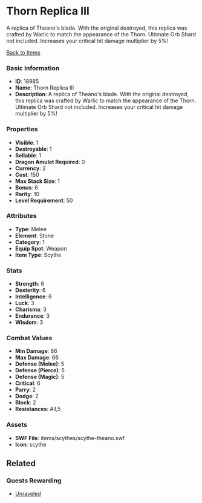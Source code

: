 # Thorn Replica III

A replica of Theano's blade. With the original destroyed, this replica was crafted by Warlic to match the appearance of the Thorn. Ultimate Orb Shard not included. Increases your critical hit damage multiplier by 5%!

[Back to Items](../items.md)

### Basic Information

- **ID**: 18985
- **Name**: Thorn Replica III
- **Description**: A replica of Theano&#039;s blade. With the original destroyed, this replica was crafted by Warlic to match the appearance of the Thorn. Ultimate Orb Shard not included. Increases your critical hit damage multiplier by 5%!

### Properties

- **Visible**: 1
- **Destroyable**: 1
- **Sellable**: 1
- **Dragon Amulet Required**: 0
- **Currency**: 2
- **Cost**: 150
- **Max Stack Size**: 1
- **Bonus**: 6
- **Rarity**: 10
- **Level Requirement**: 50

### Attributes

- **Type**: Melee
- **Element**: Stone
- **Category**: 1
- **Equip Spot**: Weapon
- **Item Type**: Scythe

### Stats

- **Strength**: 6
- **Dexterity**: 6
- **Intelligence**: 6
- **Luck**: 3
- **Charisma**: 3
- **Endurance**: 3
- **Wisdom**: 3

### Combat Values

- **Min Damage**: 66
- **Max Damage**: 66
- **Defense (Melee)**: 5
- **Defense (Pierce)**: 5
- **Defense (Magic)**: 5
- **Critical**: 6
- **Parry**: 2
- **Dodge**: 2
- **Block**: 2
- **Resistances**: All,5

### Assets

- **SWF File**: items/scythes/scythe-theano.swf
- **Icon**: scythe

## Related

### Quests Rewarding

- [Unraveled](../quests/1645-unraveled.md)

